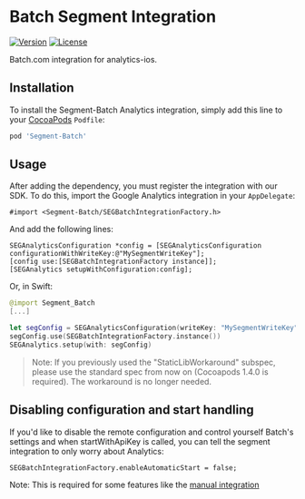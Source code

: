 # Batch Segment Integration

[![Version](https://img.shields.io/cocoapods/v/Segment-Batch.svg?style=flat)](http://cocoapods.org/pods/Segment-batch)
[![License](https://img.shields.io/cocoapods/l/Segment-Batch.svg?style=flat)](http://cocoapods.org/pods/Segment-batch)

Batch.com integration for analytics-ios.

## Installation

To install the Segment-Batch Analytics integration, simply add this line to your [CocoaPods](http://cocoapods.org) `Podfile`:

```ruby
pod 'Segment-Batch'
```

## Usage

After adding the dependency, you must register the integration with our SDK.  To do this, import the Google Analytics integration in your `AppDelegate`:

```objc
#import <Segment-Batch/SEGBatchIntegrationFactory.h>
```

And add the following lines:

```objc
SEGAnalyticsConfiguration *config = [SEGAnalyticsConfiguration configurationWithWriteKey:@"MySegmentWriteKey"];
[config use:[SEGBatchIntegrationFactory instance]];
[SEGAnalytics setupWithConfiguration:config];
```

Or, in Swift:

```swift
@import Segment_Batch
[...]

let segConfig = SEGAnalyticsConfiguration(writeKey: "MySegmentWriteKey")
segConfig.use(SEGBatchIntegrationFactory.instance())
SEGAnalytics.setup(with: segConfig)
```

>Note: If you previously used the "StaticLibWorkaround" subspec, please use the standard spec from now on (Cocoapods 1.4.0 is required). The workaround is no longer needed.

## Disabling configuration and start handling

If you'd like to disable the remote configuration and control yourself Batch's settings and when startWithApiKey is called, you can tell the segment integration to only worry about Analytics:

```objc
SEGBatchIntegrationFactory.enableAutomaticStart = false;
```


Note: This is required for some features like the [manual integration](https://batch.com/doc/ios/advanced/manual-integration.html)

